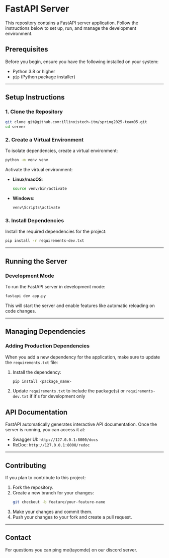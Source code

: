 # FastAPI Server

This repository contains a FastAPI server application. Follow the instructions below to set up, run, and manage the development environment.

## Prerequisites

Before you begin, ensure you have the following installed on your system:
- Python 3.8 or higher
- `pip` (Python package installer)

---

## Setup Instructions

### 1. Clone the Repository
```bash
git clone git@github.com:illinoistech-itm/spring2025-team05.git
cd server
```

### 2. Create a Virtual Environment
To isolate dependencies, create a virtual environment:
```bash
python -m venv venv
```

Activate the virtual environment:
- **Linux/macOS**:
  ```bash
  source venv/bin/activate
  ```
- **Windows**:
  ```bash
  venv\Scripts\activate
  ```

### 3. Install Dependencies
Install the required dependencies for the project:
```bash
pip install -r requirements-dev.txt
```

---

## Running the Server

### Development Mode
To run the FastAPI server in development mode:
```bash
fastapi dev app.py
```

This will start the server and enable features like automatic reloading on code changes.

---

## Managing Dependencies

### Adding Production Dependencies
When you add a new dependency for the application, make sure to update the `requirements.txt` file:
1. Install the dependency:
   ```bash
   pip install <package_name>
   ```
2. Update `requirements.txt` to include the package(s) or `requirements-dev.txt`
   if it's for development only

## API Documentation

FastAPI automatically generates interactive API documentation. Once the server is running, you can access it at:
- Swagger UI: `http://127.0.0.1:8000/docs`
- ReDoc: `http://127.0.0.1:8000/redoc`

---

## Contributing

If you plan to contribute to this project:
1. Fork the repository.
2. Create a new branch for your changes:
   ```bash
   git checkout -b feature/your-feature-name
   ```
3. Make your changes and commit them.
4. Push your changes to your fork and create a pull request.

---

## Contact

For questions you can ping me(tayomde) on our discord server.
